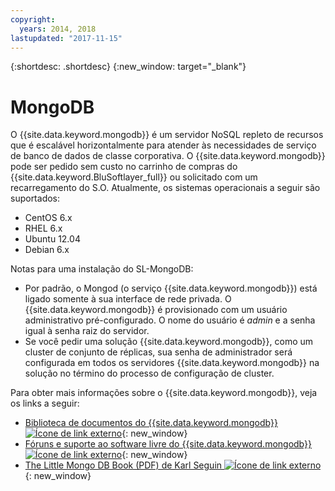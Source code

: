 ```yaml
---
copyright:
  years: 2014, 2018
lastupdated: "2017-11-15"
---
```


{:shortdesc: .shortdesc}
{:new_window: target="_blank"}

# MongoDB

O {{site.data.keyword.mongodb}} é um servidor NoSQL repleto de recursos que é escalável horizontalmente para atender às necessidades de serviço de banco de dados de classe corporativa. O {{site.data.keyword.mongodb}} pode ser pedido sem custo no carrinho de compras do {{site.data.keyword.BluSoftlayer_full}} ou solicitado com um recarregamento do S.O. Atualmente, os sistemas operacionais a seguir são suportados:

* CentOS 6.x
* RHEL 6.x
* Ubuntu 12.04
* Debian 6.x

Notas para uma instalação do SL-MongoDB:

* Por padrão, o Mongod (o serviço {{site.data.keyword.mongodb}}) está ligado somente à sua interface de rede privada. O {{site.data.keyword.mongodb}} é provisionado com um usuário administrativo pré-configurado. O nome do usuário é _admin_ e a senha igual à senha raiz do servidor.
* Se você pedir uma solução {{site.data.keyword.mongodb}}, como um cluster de conjunto de réplicas, sua senha de administrador será configurada em todos os servidores {{site.data.keyword.mongodb}} na solução no término do processo de configuração de cluster.

Para obter mais informações sobre o {{site.data.keyword.mongodb}}, veja os links a seguir: 

* [Biblioteca de documentos do {{site.data.keyword.mongodb}} ![Ícone de link externo](../../icons/launch-glyph.svg "Ícone de link externo")](http://www.mongodb.org/display/DOCS/Home){: new_window}
* [Fóruns e suporte ao software livre do {{site.data.keyword.mongodb}} ![Ícone de link externo](../../icons/launch-glyph.svg "Ícone de link externo")](https://groups.google.com/forum/?fromgroups#!forum/mongodb-user){: new_window}
* [The Little Mongo DB Book (PDF) de Karl Seguin ![Ícone de link externo](../../icons/launch-glyph.svg "Ícone de link externo")](http://openmymind.net/mongodb.pdf){: new_window}
